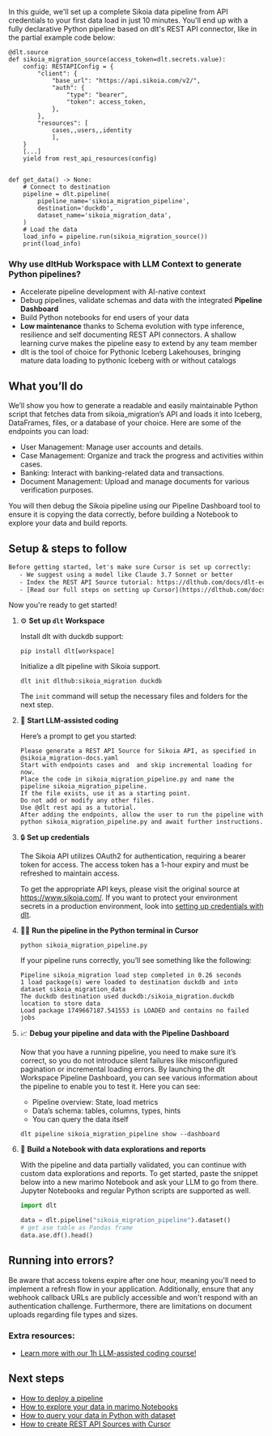 In this guide, we'll set up a complete Sikoia data pipeline from API credentials to your first data load in just 10 minutes. You'll end up with a fully declarative Python pipeline based on dlt's REST API connector, like in the partial example code below:

```python-outcome
@dlt.source
def sikoia_migration_source(access_token=dlt.secrets.value):
    config: RESTAPIConfig = {
        "client": {
            "base_url": "https://api.sikoia.com/v2/",
            "auth": {
                "type": "bearer",
                "token": access_token,
            },
        },
        "resources": [
            cases,,users,,identity
            ],
    }
    [...]
    yield from rest_api_resources(config)


def get_data() -> None:
    # Connect to destination
    pipeline = dlt.pipeline(
        pipeline_name='sikoia_migration_pipeline',
        destination='duckdb',
        dataset_name='sikoia_migration_data', 
    )
    # Load the data
    load_info = pipeline.run(sikoia_migration_source())
    print(load_info) 
```

### Why use dltHub Workspace with LLM Context to generate Python pipelines?

- Accelerate pipeline development with AI-native context
- Debug pipelines, validate schemas and data with the integrated **Pipeline Dashboard**
- Build Python notebooks for end users of your data
- **Low maintenance** thanks to Schema evolution with type inference, resilience and self documenting REST API connectors. A shallow learning curve makes the pipeline easy to extend by any team member
- dlt is the tool of choice for Pythonic Iceberg Lakehouses, bringing mature data loading to pythonic Iceberg with or without catalogs

## What you’ll do

We’ll show you how to generate a readable and easily maintainable Python script that fetches data from sikoia_migration’s API and loads it into Iceberg, DataFrames, files, or a database of your choice. Here are some of the endpoints you can load:

- User Management: Manage user accounts and details.
- Case Management: Organize and track the progress and activities within cases.
- Banking: Interact with banking-related data and transactions.
- Document Management: Upload and manage documents for various verification purposes.

You will then debug the Sikoia pipeline using our Pipeline Dashboard tool to ensure it is copying the data correctly, before building a Notebook to explore your data and build reports.

## Setup & steps to follow

```default
Before getting started, let's make sure Cursor is set up correctly:
   - We suggest using a model like Claude 3.7 Sonnet or better
   - Index the REST API Source tutorial: https://dlthub.com/docs/dlt-ecosystem/verified-sources/rest_api/ and add it to context as **@dlt rest api**
   - [Read our full steps on setting up Cursor](https://dlthub.com/docs/dlt-ecosystem/llm-tooling/cursor-restapi#23-configuring-cursor-with-documentation)
```

Now you're ready to get started!

1. ⚙️ **Set up `dlt` Workspace**
    
    Install dlt with duckdb support:
    ```shell
    pip install dlt[workspace]
    ```

    Initialize a dlt pipeline with Sikoia support.
    ```shell
    dlt init dlthub:sikoia_migration duckdb
    ```

    The `init` command will setup the necessary files and folders for the next step.
    
2. 🤠 **Start LLM-assisted coding**
    
    Here’s a prompt to get you started:
    
    ```prompt
    Please generate a REST API Source for Sikoia API, as specified in @sikoia_migration-docs.yaml 
    Start with endpoints cases and  and skip incremental loading for now. 
    Place the code in sikoia_migration_pipeline.py and name the pipeline sikoia_migration_pipeline. 
    If the file exists, use it as a starting point. 
    Do not add or modify any other files. 
    Use @dlt rest api as a tutorial. 
    After adding the endpoints, allow the user to run the pipeline with python sikoia_migration_pipeline.py and await further instructions.
    ```

    
3. 🔒 **Set up credentials** 
    
    The Sikoia API utilizes OAuth2 for authentication, requiring a bearer token for access. The access token has a 1-hour expiry and must be refreshed to maintain access.
    
    To get the appropriate API keys, please visit the original source at https://www.sikoia.com/.
    If you want to protect your environment secrets in a production environment, look into [setting up credentials with dlt](https://dlthub.com/docs/walkthroughs/add_credentials).
    
4. 🏃‍♀️ **Run the pipeline in the Python terminal in Cursor**
    
    ```shell
    python sikoia_migration_pipeline.py
    ```
    
    If your pipeline runs correctly, you’ll see something like the following:
    
    ```shell
    Pipeline sikoia_migration load step completed in 0.26 seconds
    1 load package(s) were loaded to destination duckdb and into dataset sikoia_migration_data
    The duckdb destination used duckdb:/sikoia_migration.duckdb location to store data
    Load package 1749667187.541553 is LOADED and contains no failed jobs
    ```
    
5. 📈 **Debug your pipeline and data with the Pipeline Dashboard**

    Now that you have a running pipeline, you need to make sure it’s correct, so you do not introduce silent failures like misconfigured pagination or incremental loading errors. By launching the dlt Workspace Pipeline Dashboard, you can see various information about the pipeline to enable you to test it. Here you can see:
    - Pipeline overview: State, load metrics
    - Data’s schema: tables, columns, types, hints
    - You can query the data itself
    
    ```shell
    dlt pipeline sikoia_migration_pipeline show --dashboard
    ```
    
6. 🐍 **Build a Notebook with data explorations and reports**

    With the pipeline and data partially validated, you can continue with custom data explorations and reports. To get started, paste the snippet below into a new marimo Notebook and ask your LLM to go from there. Jupyter Notebooks and regular Python scripts are supported as well.

    
    ```python
    import dlt

   data = dlt.pipeline("sikoia_migration_pipeline").dataset()
   # get ase table as Pandas frame
   data.ase.df().head()
    ```

## Running into errors?

Be aware that access tokens expire after one hour, meaning you'll need to implement a refresh flow in your application. Additionally, ensure that any webhook callback URLs are publicly accessible and won't respond with an authentication challenge. Furthermore, there are limitations on document uploads regarding file types and sizes.

### Extra resources:

- [Learn more with our 1h LLM-assisted coding course!](https://www.youtube.com/watch?v=GGid70rnJuM)

## Next steps

- [How to deploy a pipeline](https://dlthub.com/docs/walkthroughs/deploy-a-pipeline)
- [How to explore your data in marimo Notebooks](https://dlthub.com/docs/general-usage/dataset-access/marimo)
- [How to query your data in Python with dataset](https://dlthub.com/docs/general-usage/dataset-access/dataset)
- [How to create REST API Sources with Cursor](https://dlthub.com/docs/dlt-ecosystem/llm-tooling/cursor-restapi)